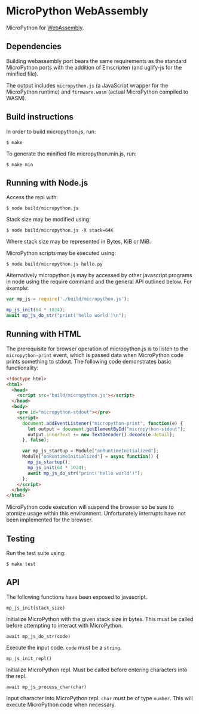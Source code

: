 MicroPython WebAssembly
=======================

MicroPython for [WebAssembly](https://webassembly.org/).

Dependencies
------------

Building webassembly port bears the same requirements as the standard
MicroPython ports with the addition of Emscripten (and uglify-js for the
minified file).

The output includes `micropython.js` (a JavaScript wrapper for the
MicroPython runtime) and `firmware.wasm` (actual MicroPython compiled to
WASM).

Build instructions
------------------

In order to build micropython.js, run:

    $ make

To generate the minified file micropython.min.js, run:

    $ make min

Running with Node.js
--------------------

Access the repl with:

    $ node build/micropython.js

Stack size may be modified using:

    $ node build/micropython.js -X stack=64K

Where stack size may be represented in Bytes, KiB or MiB.

MicroPython scripts may be executed using:

    $ node build/micropython.js hello.py

Alternatively micropython.js may by accessed by other javascript programs in node
using the require command and the general API outlined below. For example:

```javascript
var mp_js = require('./build/micropython.js');

mp_js_init(64 * 1024);
await mp_js_do_str("print('hello world')\n");
```

Running with HTML
-----------------

The prerequisite for browser operation of micropython.js is to listen to the
`micropython-print` event, which is passed data when MicroPython code prints
something to stdout.  The following code demonstrates basic functionality:

```html
<!doctype html>
<html>
  <head>
    <script src="build/micropython.js"></script>
  </head>
  <body>
    <pre id="micropython-stdout"></pre>
    <script>
      document.addEventListener("micropython-print", function(e) {
        let output = document.getElementById("micropython-stdout");
        output.innerText += new TextDecoder().decode(e.detail);
      }, false);

      var mp_js_startup = Module["onRuntimeInitialized"];
      Module["onRuntimeInitialized"] = async function() {
        mp_js_startup();
        mp_js_init(64 * 1024);
        await mp_js_do_str("print('hello world')");
      };
    </script>
  </body>
</html>
```

MicroPython code execution will suspend the browser so be sure to atomize usage
within this environment. Unfortunately interrupts have not been implemented for the
browser.

Testing
-------

Run the test suite using:

    $ make test

API
---

The following functions have been exposed to javascript.

```
mp_js_init(stack_size)
```

Initialize MicroPython with the given stack size in bytes. This must be
called before attempting to interact with MicroPython.

```
await mp_js_do_str(code)
```

Execute the input code. `code` must be a `string`.

```
mp_js_init_repl()
```

Initialize MicroPython repl. Must be called before entering characters into
the repl.

```
await mp_js_process_char(char)
```

Input character into MicroPython repl. `char` must be of type `number`. This
will execute MicroPython code when necessary.
